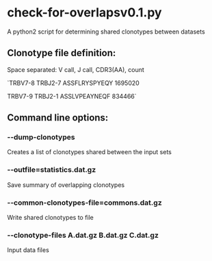 # check-for-overlapsv0.1.py
A python2 script for determining shared clonotypes between datasets

## Clonotype file definition:
Space separated: V call, J call, CDR3(AA), count

`TRBV7-8 TRBJ2-7 ASSFLRYSPYEQY 1695020

TRBV7-9 TRBJ2-1 ASSLVPEAYNEQF 834466`

## Command line options:
### --dump-clonotypes
Creates a list of clonotypes shared between the input sets

### --outfile=statistics.dat.gz
Save summary of overlapping clonotypes

### --common-clonotypes-file=commons.dat.gz
Write shared clonotypes to file

### --clonotype-files A.dat.gz B.dat.gz C.dat.gz
Input data files
